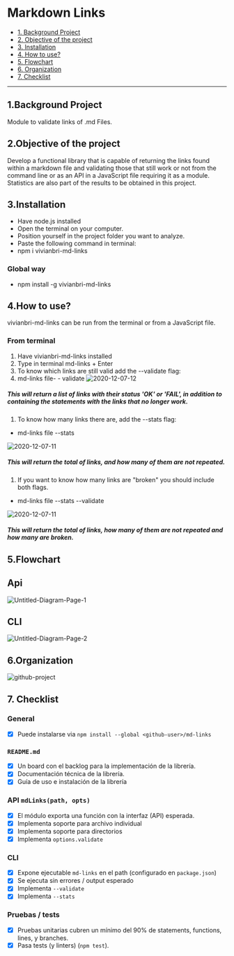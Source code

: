<h1>Markdown Links</h1>

- [1. Background Project](#1-background-project)
- [2. Objective of the project](#2-objetive-of-the-project)
- [3. Installation](#3-installation)
- [4. How to use?](#4-how-to-use)
- [5. Flowchart](#5-flowchart)
- [6. Organization](#6-organization)
- [7. Checklist](#8-checklist)

---

## 1.Background Project

Module to validate links of .md Files.

## 2.Objective of the project

Develop a functional library that is capable of returning the links found within a markdown file and validating those that still work or not from the command line or as an API in a JavaScript file requiring it as a module. Statistics are also part of the results to be obtained in this project.

## 3.Installation

- Have node.js installed
- Open the terminal on your computer.
- Position yourself in the project folder you want to analyze.
- Paste the following command in terminal:
- npm i vivianbri-md-links

### Global way

- npm install -g vivianbri-md-links

## 4.How to use?

vivianbri-md-links can be run from the terminal or from a JavaScript file.

### From terminal

1. Have vivianbri-md-links installed
2. Type in terminal md-links + Enter
3. To know which links are still valid add the --validate flag:
4. md-links file- - validate
   <img src="https://i.ibb.co/kMFMMvs/2020-12-07-12.png" alt="2020-12-07-12" border="0">

##### This will return a list of links with their status 'OK' or 'FAIL', in addition to containing the statements with the links that no longer work.

1. To know how many links there are, add the --stats flag:

- md-links file --stats

<img src="https://i.ibb.co/Ky7VydZ/2020-12-07-11.png" alt="2020-12-07-11" border="0">

##### This will return the total of links, and how many of them are not repeated.

1. If you want to know how many links are "broken" you should include both flags.

- md-links file --stats --validate

<img src="https://i.ibb.co/Ky7VydZ/2020-12-07-11.png" alt="2020-12-07-11" border="0">

##### This will return the total of links, how many of them are not repeated and how many are broken.

## 5.Flowchart

## Api

<img src="https://i.ibb.co/x3HYccp/Untitled-Diagram-Page-1.png" alt="Untitled-Diagram-Page-1" border="0">

## CLI

<img src="https://i.ibb.co/t3JYy0M/Untitled-Diagram-Page-2.png" alt="Untitled-Diagram-Page-2" border="0">

## 6.Organization

<img src="https://i.ibb.co/rvnxCWK/github-project.png" alt="github-project" border="0">

## 7. Checklist

### General

- [x] Puede instalarse via `npm install --global <github-user>/md-links`

### `README.md`

- [x] Un board con el backlog para la implementación de la librería.
- [x] Documentación técnica de la librería.
- [x] Guía de uso e instalación de la librería

### API `mdLinks(path, opts)`

- [x] El módulo exporta una función con la interfaz (API) esperada.
- [x] Implementa soporte para archivo individual
- [x] Implementa soporte para directorios
- [x] Implementa `options.validate`

### CLI

- [x] Expone ejecutable `md-links` en el path (configurado en `package.json`)
- [x] Se ejecuta sin errores / output esperado
- [x] Implementa `--validate`
- [x] Implementa `--stats`

### Pruebas / tests

- [x] Pruebas unitarias cubren un mínimo del 90% de statements, functions,
      lines, y branches.
- [x] Pasa tests (y linters) (`npm test`).
